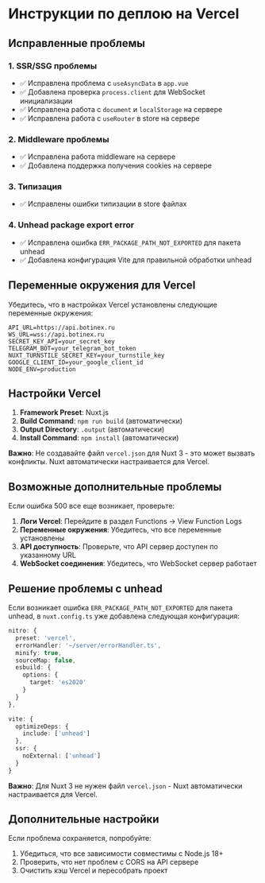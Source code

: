 # Инструкции по деплою на Vercel

## Исправленные проблемы

### 1. SSR/SSG проблемы
- ✅ Исправлена проблема с `useAsyncData` в `app.vue`
- ✅ Добавлена проверка `process.client` для WebSocket инициализации
- ✅ Исправлена работа с `document` и `localStorage` на сервере
- ✅ Исправлена работа с `useRouter` в store на сервере

### 2. Middleware проблемы
- ✅ Исправлена работа middleware на сервере
- ✅ Добавлена поддержка получения cookies на сервере

### 3. Типизация
- ✅ Исправлены ошибки типизации в store файлах

### 4. Unhead package export error
- ✅ Исправлена ошибка `ERR_PACKAGE_PATH_NOT_EXPORTED` для пакета unhead
- ✅ Добавлена конфигурация Vite для правильной обработки unhead

## Переменные окружения для Vercel

Убедитесь, что в настройках Vercel установлены следующие переменные окружения:

```env
API_URL=https://api.botinex.ru
WS_URL=wss://api.botinex.ru
SECRET_KEY_API=your_secret_key
TELEGRAM_BOT=your_telegram_bot_token
NUXT_TURNSTILE_SECRET_KEY=your_turnstile_key
GOOGLE_CLIENT_ID=your_google_client_id
NODE_ENV=production
```

## Настройки Vercel

1. **Framework Preset**: Nuxt.js
2. **Build Command**: `npm run build` (автоматически)
3. **Output Directory**: `.output` (автоматически)
4. **Install Command**: `npm install` (автоматически)

**Важно**: Не создавайте файл `vercel.json` для Nuxt 3 - это может вызвать конфликты. Nuxt автоматически настраивается для Vercel.

## Возможные дополнительные проблемы

Если ошибка 500 все еще возникает, проверьте:

1. **Логи Vercel**: Перейдите в раздел Functions → View Function Logs
2. **Переменные окружения**: Убедитесь, что все переменные установлены
3. **API доступность**: Проверьте, что API сервер доступен по указанному URL
4. **WebSocket соединения**: Убедитесь, что WebSocket сервер работает

## Решение проблемы с unhead

Если возникает ошибка `ERR_PACKAGE_PATH_NOT_EXPORTED` для пакета unhead, в `nuxt.config.ts` уже добавлена следующая конфигурация:

```typescript
nitro: {
  preset: 'vercel',
  errorHandler: '~/server/errorHandler.ts',
  minify: true,
  sourceMap: false,
  esbuild: {
    options: {
      target: 'es2020'
    }
  }
},

vite: {
  optimizeDeps: {
    include: ['unhead']
  },
  ssr: {
    noExternal: ['unhead']
  }
}
```

**Важно**: Для Nuxt 3 не нужен файл `vercel.json` - Nuxt автоматически настраивается для Vercel.

## Дополнительные настройки

Если проблема сохраняется, попробуйте:

1. Убедиться, что все зависимости совместимы с Node.js 18+
2. Проверить, что нет проблем с CORS на API сервере
3. Очистить кэш Vercel и пересобрать проект
